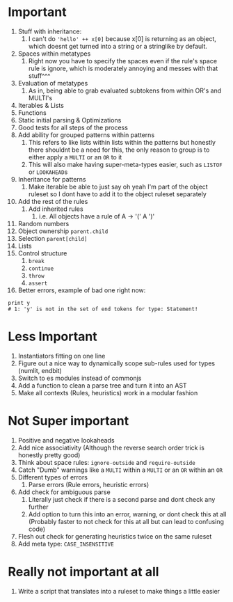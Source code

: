 # Important

1. Stuff with inheritance:
    1. I can't do `'hello' ++ x[0]` because x[0] is returning as an object, which doesnt get turned into a string or a stringlike by default.
2. Spaces within metatypes
    1. Right now you have to specify the spaces even if the rule's space rule is ignore, which is moderately annoying and messes with that stuff^^^
2. Evaluation of metatypes
    1. As in, being able to grab evaluated subtokens from within OR's and MULTI's
3. Iterables & Lists
4. Functions
5. Static initial parsing & Optimizations
6. Good tests for all steps of the process
7. Add ability for grouped patterns within patterns
    1. This refers to like lists within lists within the patterns but honestly there shouldnt be a need for this, the only reason to group is to either apply a `MULTI` or an `OR` to it
    2. This will also make having super-meta-types easier, such as `LISTOF` or `LOOKAHEAD`s
8. Inheritance for patterns
    1. Make iterable be able to just say oh yeah I'm part of the object ruleset so I dont have to add it to the object ruleset separately
9. Add the rest of the rules
    1. Add inherited rules
        1. i.e. All objects have a rule of A -> '(' A ')'
10. Random numbers
11. Object ownership `parent.child`
12. Selection `parent[child]`
13. Lists
14. Control structure
    1. `break`
    2. `continue`
    3. `throw`
    4. `assert`
15. Better errors, example of bad one right now:

```
print y
# 1: 'y' is not in the set of end tokens for type: Statement!
```

# Less Important

1. Instantiators fitting on one line
2. Figure out a nice way to dynamically scope sub-rules used for types (numlit, endbit)
3. Switch to es modules instead of commonjs
4. Add a function to clean a parse tree and turn it into an AST
5. Make all contexts (Rules, heuristics) work in a modular fashion

# Not Super important

1. Positive and negative lookaheads
2. Add nice associativity (Although the reverse search order trick is honestly pretty good)
3. Think about space rules: `ignore-outside` and `require-outside`
4. Catch "Dumb" warnings like a `MULTI` within a `MULTI` or an `OR` within an `OR`
5. Different types of errors
    1. Parse errors (Rule errors, heuristic errors)
6. Add check for ambiguous parse
    1. Literally just check if there is a second parse and dont check any further
    2. Add option to turn this into an error, warning, or dont check this at all (Probably faster to not check for this at all but can lead to confusing code)
7. Flesh out check for generating heuristics twice on the same ruleset
8. Add meta type: `CASE_INSENSITIVE`

# Really not important at all

1. Write a script that translates into a ruleset to make things a little easier
